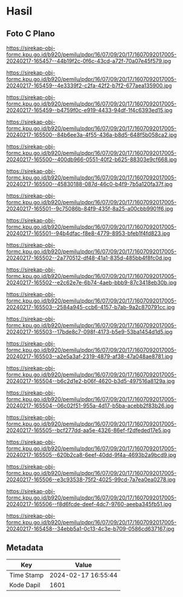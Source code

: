 # Hasil

## Foto C Plano

https://sirekap-obj-formc.kpu.go.id/b920/pemilu/pdpr/16/07/09/20/17/1607092017005-20240217-165457--44b19f2c-0f6c-43cd-a72f-70a07e45f579.jpg

https://sirekap-obj-formc.kpu.go.id/b920/pemilu/pdpr/16/07/09/20/17/1607092017005-20240217-165459--4e3339f2-c2fa-42f2-b7f2-677aea135900.jpg

https://sirekap-obj-formc.kpu.go.id/b920/pemilu/pdpr/16/07/09/20/17/1607092017005-20240217-165459--b4759f0c-e919-4433-94df-1f4c6393ed15.jpg

https://sirekap-obj-formc.kpu.go.id/b920/pemilu/pdpr/16/07/09/20/17/1607092017005-20240217-165500--84b6ee3a-4f55-436a-b8d5-648f5b058ca2.jpg

https://sirekap-obj-formc.kpu.go.id/b920/pemilu/pdpr/16/07/09/20/17/1607092017005-20240217-165500--400db966-0551-40f2-b625-88303e9cf668.jpg

https://sirekap-obj-formc.kpu.go.id/b920/pemilu/pdpr/16/07/09/20/17/1607092017005-20240217-165500--45830188-087d-46c0-b4f9-7b5a120fa37f.jpg

https://sirekap-obj-formc.kpu.go.id/b920/pemilu/pdpr/16/07/09/20/17/1607092017005-20240217-165501--9c75086b-84f9-435f-8a25-a00cbb9901f6.jpg

https://sirekap-obj-formc.kpu.go.id/b920/pemilu/pdpr/16/07/09/20/17/1607092017005-20240217-165501--94b4dfac-f8e8-4779-8953-bfeb1f4fd823.jpg

https://sirekap-obj-formc.kpu.go.id/b920/pemilu/pdpr/16/07/09/20/17/1607092017005-20240217-165502--2a770512-df48-41a1-835d-485bb4f8fc0d.jpg

https://sirekap-obj-formc.kpu.go.id/b920/pemilu/pdpr/16/07/09/20/17/1607092017005-20240217-165502--e2c62e7e-6b74-4aeb-bbb9-87c3418eb30b.jpg

https://sirekap-obj-formc.kpu.go.id/b920/pemilu/pdpr/16/07/09/20/17/1607092017005-20240217-165503--2584a945-ccb6-4157-b7ab-9a2c870791cc.jpg

https://sirekap-obj-formc.kpu.go.id/b920/pemilu/pdpr/16/07/09/20/17/1607092017005-20240217-165503--17bde8c7-098f-4173-b5e9-53ba1454d1d5.jpg

https://sirekap-obj-formc.kpu.go.id/b920/pemilu/pdpr/16/07/09/20/17/1607092017005-20240217-165503--a2e5a3af-2319-4879-af38-47a048ae8781.jpg

https://sirekap-obj-formc.kpu.go.id/b920/pemilu/pdpr/16/07/09/20/17/1607092017005-20240217-165504--b6c2d1e2-b06f-4620-b3d5-497516a8129a.jpg

https://sirekap-obj-formc.kpu.go.id/b920/pemilu/pdpr/16/07/09/20/17/1607092017005-20240217-165504--06c02f51-955a-4d17-b5ba-acebb2f83b26.jpg

https://sirekap-obj-formc.kpu.go.id/b920/pemilu/pdpr/16/07/09/20/17/1607092017005-20240217-165505--bcf277dd-aa5e-4326-86ef-f2dfeded17e5.jpg

https://sirekap-obj-formc.kpu.go.id/b920/pemilu/pdpr/16/07/09/20/17/1607092017005-20240217-165505--620b2ca8-6eef-40dd-9f4a-4693b2a9bcd9.jpg

https://sirekap-obj-formc.kpu.go.id/b920/pemilu/pdpr/16/07/09/20/17/1607092017005-20240217-165506--e3c93538-75f2-4025-99cd-7a7ea0ea0278.jpg

https://sirekap-obj-formc.kpu.go.id/b920/pemilu/pdpr/16/07/09/20/17/1607092017005-20240217-165506--f8d6fcde-deef-4dc7-9760-aeeba345fb51.jpg

https://sirekap-obj-formc.kpu.go.id/b920/pemilu/pdpr/16/07/09/20/17/1607092017005-20240217-165458--34ebb5a1-0c13-4c3e-b709-0586cd637167.jpg


## Metadata

| Key        | Value               |
| ---------- | ------------------- |
| Time Stamp | 2024-02-17 16:55:44 |
| Kode Dapil | 1601                |



